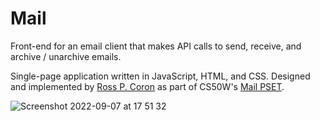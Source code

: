 # Mail 

Front-end for an email client that makes API calls to send, receive, and archive / unarchive emails.

Single-page application written in JavaScript, HTML, and CSS. Designed and implemented by [Ross P. Coron](https://ross-coron.github.io/website/) as part of CS50W's [Mail PSET](https://cs50.harvard.edu/web/2020/projects/3/mail/).



![Screenshot 2022-09-07 at 17 51 32](https://user-images.githubusercontent.com/36739882/188935926-a8fe8b1e-78a3-42a6-bcdf-2941442e2cf4.png)
